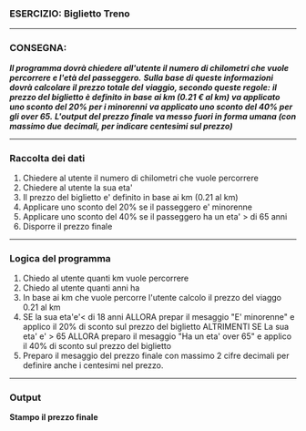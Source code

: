 
### ESERCIZIO: Biglietto Treno

---
### **CONSEGNA:**

**_Il programma dovrà chiedere all'utente il numero di chilometri che vuole_** **_percorrere e l'età del passeggero._**
**_Sulla base di queste informazioni dovrà calcolare il prezzo totale del_** **_viaggio, secondo queste regole:_**
**_il prezzo del biglietto è definito in base ai km (0.21 € al km)_**
**_va applicato uno sconto del 20% per i minorenni_**
**_va applicato uno sconto del 40% per gli over 65._**
**_L'output del prezzo finale va messo fuori in forma umana (con massimo due_** **_decimali, per indicare centesimi sul prezzo)_**

---
### **Raccolta dei dati**
1. Chiedere al utente il numero di chilometri che vuole percorrere
2. Chiedere al utente la sua eta'
3. Il prezzo del biglietto e' definito in base ai km (0.21 al km)
4. Applicare uno sconto del 20% se il passeggero e' minorenne 
5. Applicare uno sconto del 40% se il passeggero ha un eta' > di 65 anni
6. Disporre il prezzo finale

---
### Logica del programma
1. Chiedo al utente quanti km vuole percorrere
2. Chiedo al utente quanti anni ha
3. In base ai km che vuole percorre l'utente calcolo il prezzo del viaggo 0.21 al km
4. SE la sua eta'e'< di 18 anni
   ALLORA prepar il mesaggio "E' minorenne" e applico il 20% di sconto sul prezzo del biglietto
   ALTRIMENTI SE La sua eta' e' > 65
   ALLORA preparo il mesaggio "Ha un eta' over 65" e applico il 40% di sconto sul prezzo del biglietto
5. Preparo il mesaggio del prezzo finale con massimo 2 cifre decimali per definire anche i centesimi nel prezzo.
   
---
### Output 
**Stampo il prezzo finale**

